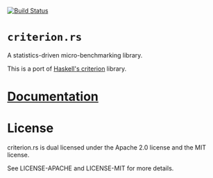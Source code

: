[![Build Status][status]](https://travis-ci.org/japaric/criterion.rs)

# `criterion.rs`

A statistics-driven micro-benchmarking library.

This is a port of [Haskell's criterion][haskell] library.

# [Documentation][docs]

# License

criterion.rs is dual licensed under the Apache 2.0 license and the MIT license.

See LICENSE-APACHE and LICENSE-MIT for more details.

[docs]: http://japaric.github.io/criterion.rs/criterion/
[haskell]: https://hackage.haskell.org/package/criterion
[status]: https://travis-ci.org/japaric/criterion.rs.svg?branch=master
